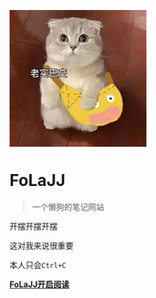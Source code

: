 <!-- 背景 -->

<!--![](favicon_logosc/bg.jpg)-->

<!-- 背景颜色 -->

<!-- ![color](#deded) -->


![logo](favicon_logosc/icon.jpg)

# FoLaJJ

> 一个懒狗的笔记网站

开摆开摆开摆

这对我来说很重要

本人只会`Ctrl+C`

[**FoLaJJ**](https://github.com/FoLaJJ)[**开启阅读**](README.md)

